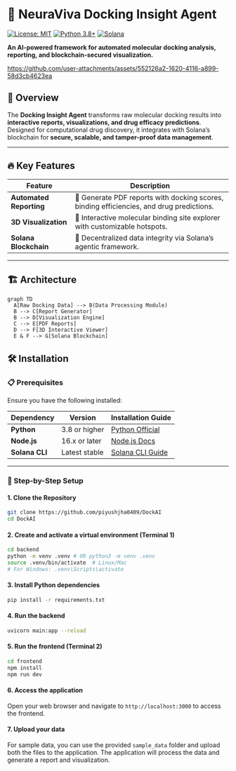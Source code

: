 # 🧪 NeuraViva Docking Insight Agent

[![License: MIT](https://img.shields.io/badge/License-MIT-blue.svg)](https://opensource.org/licenses/MIT)
[![Python 3.8+](https://img.shields.io/badge/Python-3.8%2B-green.svg)](https://www.python.org/)
[![Solana](https://img.shields.io/badge/Built%20on-Solana-purple.svg)](https://solana.com/)

**An AI-powered framework for automated molecular docking analysis, reporting, and blockchain-secured visualization.**  

https://github.com/user-attachments/assets/552126a2-1620-4116-a899-58d3cb4623ea

## 🌟 Overview
The **Docking Insight Agent** transforms raw molecular docking results into **interactive reports, visualizations, and drug efficacy predictions**. Designed for computational drug discovery, it integrates with Solana’s blockchain for **secure, scalable, and tamper-proof data management**.

---

## 🔥 Key Features
| Feature | Description |
|---------|-------------|
| **Automated Reporting** | 📄 Generate PDF reports with docking scores, binding efficiencies, and drug predictions. |
| **3D Visualization** | 🎨 Interactive molecular binding site explorer with customizable hotspots. |
| **Solana Blockchain** | 🔗 Decentralized data integrity via Solana’s agentic framework. |
---

## 🏗 Architecture
```mermaid
graph TD
  A[Raw Docking Data] --> B(Data Processing Module)
  B --> C[Report Generator]
  B --> D[Visualization Engine]
  C --> E[PDF Reports]
  D --> F[3D Interactive Viewer]
  E & F --> G[Solana Blockchain]

```

## 🛠 Installation

### 📋 Prerequisites
Ensure you have the following installed:

| Dependency      | Version           | Installation Guide                     |
|-----------------|-------------------|----------------------------------------|
| **Python**      | 3.8 or higher     | [Python Official](https://www.python.org/downloads/) |
| **Node.js**     | 16.x or later     | [Node.js Docs](https://nodejs.org/)    |
| **Solana CLI**  | Latest stable     | [Solana CLI Guide](https://docs.solana.com/cli/install-solana-cli-tools) |

---

### 🚀 Step-by-Step Setup

#### 1. **Clone the Repository**
```bash
git clone https://github.com/piyushjha0409/DockAI
cd DockAI
```

#### 2. Create and activate a virtual environment (Terminal 1)
```bash
cd backend
python -m venv .venv # OR python3 -m venv .venv
source .venv/bin/activate  # Linux/Mac
# For Windows: .venv\Scripts\activate
```

#### 3. Install Python dependencies
```bash
pip install -r requirements.txt
```

#### 4. Run the backend
```bash
uvicorn main:app --reload 
```

#### 5. Run the frontend (Terminal 2)
```bash
cd frontend
npm install
npm run dev
```
#### 6. Access the application
Open your web browser and navigate to `http://localhost:3000` to access the frontend. 

#### 7. Upload your data
For sample data, you can use the provided `sample_data` folder and upload both the files to the application. The application will process the data and generate a report and visualization.
